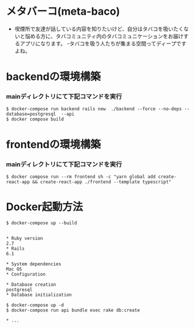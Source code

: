 # メタバーコ(meta-baco)

- 喫煙所で友達が話している内容を知りたいけど、自分はタバコを吸いたくないと悩める方に、タバコミュニティ内のタバコミュニケーションをお届けするアプリになります。
-タバコを吸う人たちが集まる空間ってディープですよね。
# backendの環境構築
### mainディレクトリにて下記コマンドを実行
```
$ docker-compose run backend rails new  ./backend --force --no-deps --database=postgresql  --api
$ docker compose build
```

# frontendの環境構築
### mainディレクトリにて下記コマンドを実行
```
$ docker compose run --rm frontend sh -c "yarn global add create-react-app && create-react-app ./frontend --template typescript"
```

# Docker起動方法
```
$ docker-compose up --build
```

```

* Ruby version
2.7
* Rails
6.1

* System dependencies
Mac OS
* Configuration

* Database creation
postgresql
* Database initialization

$ docker-compose up -d
$ docker-compose run api bundle exec rake db:create

* ...

